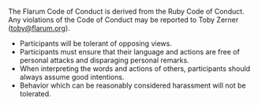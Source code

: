 The Flarum Code of Conduct is derived from the Ruby Code of Conduct. Any violations of the Code of Conduct may be reported to Toby Zerner (toby@flarum.org).

* Participants will be tolerant of opposing views.
* Participants must ensure that their language and actions are free of personal attacks and disparaging personal remarks. 
* When interpreting the words and actions of others, participants should always assume good intentions.
* Behavior which can be reasonably considered harassment will not be tolerated.
